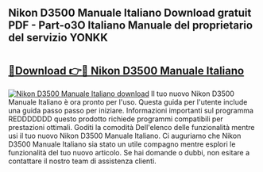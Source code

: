 ## Nikon D3500 Manuale Italiano Download gratuit PDF - Part-o3O Italiano Manuale del proprietario del servizio YONKK

# <h2><a href="http://dfak11.blite.top/?on=Nikon+D3500+Manuale+Italiano">🔗Download 👉🔴 Nikon D3500 Manuale Italiano</a></h2>

[![Nikon D3500 Manuale Italiano download](https://i.imgur.com/lujVjoI.png)](http://dfak11.blite.top/?on=Nikon+D3500+Manuale+Italiano)
Il tuo nuovo Nikon D3500 Manuale Italiano è ora pronto per l'uso. Questa guida per l'utente include una guida passo passo per iniziare. Informazioni importanti sul programma REDDDDDDD questo prodotto richiede programmi compatibili per prestazioni ottimali. Goditi la comodità Dell'elenco delle funzionalità mentre usi il tuo nuovo Nikon D3500 Manuale Italiano. Ci auguriamo che Nikon D3500 Manuale Italiano sia stato un utile compagno mentre esplori le funzionalità del tuo nuovo articolo. Se hai domande o dubbi, non esitare a contattare il nostro team di assistenza clienti.
